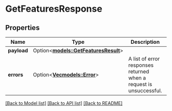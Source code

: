 # GetFeaturesResponse

## Properties

Name | Type | Description | Notes
------------ | ------------- | ------------- | -------------
**payload** | Option<[**models::GetFeaturesResult**](GetFeaturesResult.md)> |  | [optional]
**errors** | Option<[**Vec<models::Error>**](Error.md)> | A list of error responses returned when a request is unsuccessful. | [optional]

[[Back to Model list]](../README.md#documentation-for-models) [[Back to API list]](../README.md#documentation-for-api-endpoints) [[Back to README]](../README.md)


